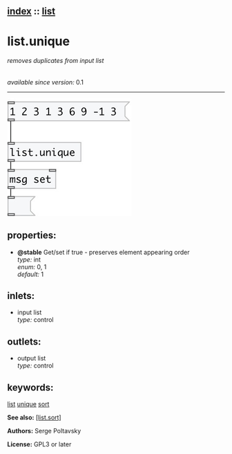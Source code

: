 [index](index.html) :: [list](category_list.html)
---

# list.unique

###### removes duplicates from input list

*available since version:* 0.1

---




[![example](../examples/img/list.unique.jpg)](../examples/pd/list.unique.pd)







## properties:

* **@stable** 
Get/set if true - preserves element appearing order<br>
_type:_ int<br>
_enum:_ 0, 1<br>
_default:_ 1<br>



## inlets:

* input list<br>
_type:_ control



## outlets:

* output list<br>
_type:_ control



## keywords:

[list](keywords/list.html)
[unique](keywords/unique.html)
[sort](keywords/sort.html)



**See also:**
[\[list.sort\]](list.sort.html)




**Authors:** Serge Poltavsky




**License:** GPL3 or later





